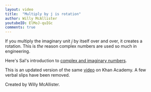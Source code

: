 ```yaml
---
layout: video
title:  "Multiply by j is rotation"
author: Willy McAllister
youtubeID: ElMoJ-quIGc  
comments: true
--- 
```


If you multiply the imaginary unit *j* by itself over and over, it creates a rotation. This is *the* reason complex numbers are used so much in engineering.

Here's Sal's introduction to [complex and imaginary numbers](https://www.khanacademy.org/math/algebra2/introduction-to-complex-numbers-algebra-2).

This is an updated version of the same [video](https://www.youtube.com/watch?v=giO5ACdU2LA) on Khan Academy. A few verbal slips have been removed.

Created by Willy McAllister.

